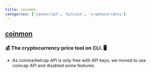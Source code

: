 ```yaml
---
title: coinmon
categories: ['javascript', 'bitcoin', 'cryptocurrency']
---
```

## [coinmon](https://github.com/bichenkk/coinmon)

### 💰  The cryptocurrency price tool on CLI. 🖥

* As coinmarketcap API is only free with API keys, we moved to use coincap API and disabled some features.
